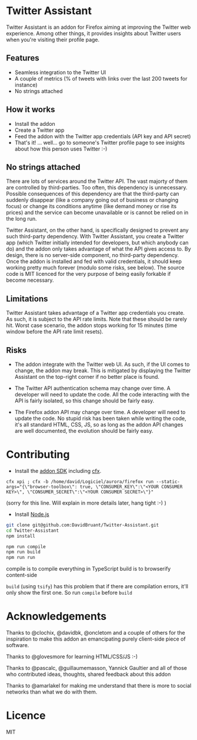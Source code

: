 Twitter Assistant
==============

Twitter Assistant is an addon for Firefox aiming at improving the Twitter web experience.
Among other things, it provides insights about Twitter users when you're visiting their profile page.


## Features

* Seamless integration to the Twitter UI
* A couple of metrics (% of tweets with links over the last 200 tweets for instance)
* No strings attached


## How it works

* Install the addon
* Create a Twitter app
* Feed the addon with the Twitter app credentials (API key and API secret)
* That's it! ... well... go to someone's Twitter profile page to see insights about how this person uses Twitter :-)


## No strings attached

There are lots of services around the Twitter API. The vast majorty of them are controlled by third-parties. Too often, this dependency is unnecessary. Possible consequences of this dependency are that the third-party can suddenly disappear (like a company going out of business or changing focus) or change its conditions anytime (like demand money or rise its prices) and the service can become unavailable or is cannot be relied on in the long run.

Twitter Assistant, on the other hand, is specifically designed to prevent any such third-party dependency. With Twitter Assistant, you create a Twitter app (which Twitter initially intended for developers, but which anybody can do) and the addon only takes advantage of what the API gives access to.
By design, there is no server-side component, no third-party dependency. Once the addon is installed and fed with valid credentials, it should keep working pretty much forever (modulo some risks, see below). The source code is MIT licenced for the very purpose of being easily forkable if become necessary.


## Limitations

Twitter Assistant takes advantage of a Twitter app credentials you create. As such, it is subject to the API rate limits. Note that these should be rarely hit. Worst case scenario, the addon stops working for 15 minutes (time window before the API rate limit resets).


## Risks

* The addon integrate with the Twitter web UI. As such, if the UI comes to change, the addon may break. This is mitigated by displaying the Twitter Assistant on the top-right corner if no better place is found.

* The Twitter API authentication schema may change over time. A developer will need to update the code. All the code interacting with the API is fairly isolated, so this change should be fairly easy.

* The Firefox addon API may change over time. A developer will need to update the code. No stupid risk has been taken while writing the code, it's all standard HTML, CSS, JS, so as long as the addon API changes are well documented, the evolution should be fairly easy.


# Contributing

* Install the [addon SDK](https://developer.mozilla.org/en-US/Add-ons/SDK/Tutorials/Installation) including [cfx](https://developer.mozilla.org/en-US/Add-ons/SDK/Tools/cfx).

`cfx xpi ; cfx -b /home/david/Logiciel/aurora/firefox run --static-args="{\"browser-toolbox\": true, \"CONSUMER_KEY\":\"<YOUR CONSUMER KEY>\", \"CONSUMER_SECRET\":\"<YOUR CONSUMER SECRET>\"}"`

(sorry for this line. Will explain in more details later, hang tight :-) )

* Install [Node.js](http://nodejs.org/)

```bash
git clone git@github.com:DavidBruant/Twitter-Assistant.git
cd Twitter-Assistant
npm install

npm run compile
npm run build
npm run run
```

compile is to compile everything in TypeScript
build is to browserify content-side

`build` (using `tsify`) has this problem that if there are compilation errors, it'll only show the first one. So run `compile` before `build`


# Acknowledgements

Thanks to @clochix, @davidbk, @oncletom and a couple of others for the inspiration to make this addon an emancipating purely client-side piece of software.

Thanks to @glovesmore for learning HTML/CSS/JS :-)

Thanks to @pascalc, @guillaumemasson, Yannick Gaultier and all of those who contributed ideas, thoughts, shared feedback about this addon

Thanks to @amarlakel for making me understand that there is more to social networks than what we do with them.

# Licence

MIT
